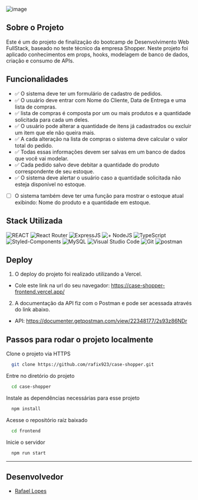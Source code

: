 ![image](https://github.com/rafix923/case-shopper/assets/99361183/dab7a86d-1392-4a53-9526-c9f99439f543)

## Sobre o Projeto

Este é um do projeto de finalização do bootcamp de Desenvolvimento Web FullStack, baseado no teste técnico da empresa Shopper. Neste projeto foi aplicado conhecimentos em props, hooks, modelagem de banco de dados, criação e consumo de APIs. 

## Funcionalidades

- ✅ O sistema deve ter um formulário de cadastro de pedidos.
- ✅ O usuário deve entrar com Nome do Cliente, Data de Entrega e uma lista de compras.
- ✅ lista de compras é composta por um ou mais produtos e a quantidade solicitada para 
cada um deles.
- ✅ O usuário pode alterar a quantidade de itens já cadastrados ou excluir um item que ele 
não queira mais.
- ✅ A cada alteração na lista de compras o sistema deve calcular o valor total do pedido.
- ✅ Todas essas informações devem ser salvas em um banco de dados que você vai modelar.
- ✅ Cada pedido salvo deve debitar a quantidade do produto correspondente de seu estoque.
- ✅ O sistema deve alertar o usuário caso a quantidade solicitada não esteja disponível no 
estoque.
- [ ] O sistema também deve ter uma função para mostrar o estoque atual exibindo: Nome do 
produto e a quantidade em estoque.
  
## Stack Utilizada

![REACT](https://img.shields.io/badge/React-20232A?style=for-the-badge&logo=react&logoColor=61DAFB)
![React Router](https://img.shields.io/badge/React_Router-CA4245?style=for-the-badge&logo=react-router&logoColor=white)
![ExpressJS](https://img.shields.io/badge/Express.js-404D59?style=for-the-badge)
![+ NodeJS](https://img.shields.io/badge/Node.js-43853D?style=for-the-badge&logo=node.js&logoColor=white)
![TypeScript](https://img.shields.io/badge/TypeScript-007ACC?style=for-the-badge&logo=typescript&logoColor=white)
![Styled-Components](https://img.shields.io/badge/styled--components-DB7093?style=for-the-badge&logo=styled-components&logoColor=white)
![MySQL](https://img.shields.io/badge/MySQL-00000F?style=for-the-badge&logo=mysql&logoColor=white)
![Visual Studio Code](https://img.shields.io/badge/Visual_Studio_Code-0078D4?style=for-the-badge&logo=visual%20studio%20code&logoColor=white)
![Git](https://img.shields.io/badge/GIT-E44C30?style=for-the-badge&logo=git&logoColor=white)
![postman](https://img.shields.io/badge/Postman-FF6C37?style=for-the-badge&logo=Postman&logoColor=white)

## Deploy 

1) O deploy do projeto foi realizado utilizando a Vercel.

- Cole este link na url do seu navegador: https://case-shopper-frontend.vercel.app/

2) A documentação da API fiz com o Postman e pode ser acessada através do link abaixo.

- API: https://documenter.getpostman.com/view/22348177/2s93z86NDr

## Passos para rodar o projeto localmente
  
Clone o projeto via HTTPS

```bash
  git clone https://github.com/rafix923/case-shopper.git
```

Entre no diretório do projeto

```bash
  cd case-shopper
```

Instale as dependências necessárias para esse projeto

```bash
  npm install
```

Acesse o repositório raíz baixado

```bash
  cd frontend
```

Inicie o servidor

```bash
  npm run start
```
 --- 
## Desenvolvedor
  
- [Rafael Lopes](https://github.com/rafix923)


